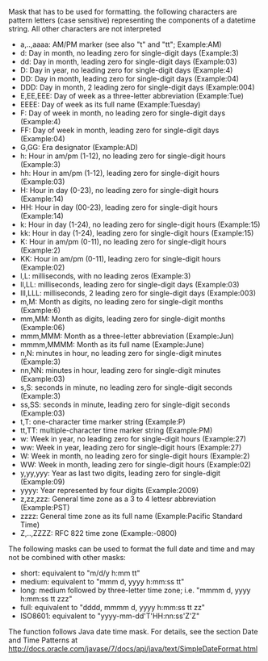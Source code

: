 
Mask that has to be used for formatting. 
the following characters are pattern letters (case sensitive) representing the components of a datetime string. All other characters are not interpreted
- a,..,aaaa: AM/PM marker (see also "t" and "tt"; Example:AM)
- d: Day in month, no leading zero for single-digit days (Example:3)
- dd: Day in month, leading zero for single-digit days (Example:03)
- D: Day in year, no leading zero for single-digit days (Example:4)
- DD: Day in month, leading zero for single-digit days (Example:04)
- DDD: Day in month, 2 leading zero for single-digit days (Example:004)
- E,EE,EEE: Day of week as a three-letter abbreviation (Example:Tue)
- EEEE: Day of week as its full name (Example:Tuesday)
- F: Day of week in month, no leading zero for single-digit days (Example:4)
- FF: Day of week in month, leading zero for single-digit days (Example:04)
- G,GG: Era designator (Example:AD)
- h: Hour in am/pm (1-12), no leading zero for single-digit hours (Example:3)
- hh: Hour in am/pm (1-12), leading zero for single-digit hours (Example:03)
- H: Hour in day (0-23), no leading zero for single-digit hours (Example:14)
- HH: Hour in day (00-23), leading zero for single-digit hours (Example:14)
- k: Hour in day (1-24), no leading zero for single-digit hours (Example:15)
- kk: Hour in day (1-24), leading zero for single-digit hours (Example:15)
- K: Hour in am/pm (0-11), no leading zero for single-digit hours (Example:2)
- KK: Hour in am/pm (0-11), leading zero for single-digit hours (Example:02)
- l,L: milliseconds, with no leading zeros (Example:3)
- ll,LL: milliseconds, leading zero for single-digit days (Example:03)
- lll,LLL: milliseconds,  2 leading zero for single-digit days (Example:003)
- m,M: Month as digits, no leading zero for single-digit months (Example:6)
- mm,MM: Month as digits, leading zero for single-digit months (Example:06)
- mmm,MMM: Month as a three-letter abbreviation (Example:Jun)
- mmmm,MMMM: Month as its full name (Example:June)
- n,N: minutes in hour, no leading zero for single-digit minutes (Example:3)
- nn,NN: minutes in hour, leading zero for single-digit minutes (Example:03)
- s,S: seconds in minute, no leading zero for single-digit seconds (Example:3)
- ss,SS: seconds in minute, leading zero for single-digit seconds (Example:03)
- t,T: one-character time marker string (Example:P)
- tt,TT: multiple-character time marker string (Example:PM)
- w: Week in year, no leading zero for single-digit hours (Example:27)
- ww: Week in year, leading zero for single-digit hours (Example:27)
- W: Week in month, no leading zero for single-digit hours (Example:2)
- WW: Week in month, leading zero for single-digit hours (Example:02)
- y,yy,yyy: Year as last two digits, leading zero for single-digit (Example:09)
- yyyy: Year represented by four digits (Example:2009)
- z,zz,zzz: General time zone as a 3 to 4 lettesr abbreviation (Example:PST)
- zzzz: General time zone as its full name (Example:Pacific Standard Time)
- Z,..,ZZZZ: RFC 822 time zone (Example:-0800)
  
The following masks can be used to format the full date and time and may not be combined with other masks:
- short: equivalent to "m/d/y h:mm tt"
- medium: equivalent to "mmm d, yyyy h:mm:ss tt"
- long: medium followed by three-letter time zone; i.e. "mmmm d, yyyy h:mm:ss tt zzz"
- full: equivalent to "dddd, mmmm d, yyyy h:mm:ss tt zz"
- ISO8601: equivalent to "yyyy-mm-dd'T'HH:nn:ss'Z'Z"

The function follows Java date time mask.  For details, see the section Date and Time Patterns at http://docs.oracle.com/javase/7/docs/api/java/text/SimpleDateFormat.html
